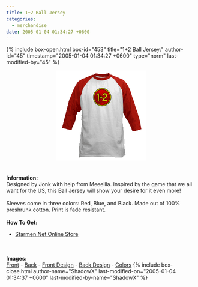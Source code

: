 ```yaml
---
title: 1+2 Ball Jersey
categories:
  - merchandise
date: 2005-01-04 01:34:27 +0600
---
```

{% include box-open.html box-id="453" title="1+2 Ball Jersey:" author-id="45" timestamp="2005-01-04 01:34:27 +0600" type="norm" last-modified-by="45" %}
	<center>
	<img src="/merchandise/images/smn_12bj_title.png" border="0" alt="1+2 Ball Jersey" />
	</center>
	<br /><br />
	<b>Information:</b>
	<br />
	Designed by Jonk with help from Meeellla. Inspired by the game that we all want for 
	the US, this Ball Jersey will show your desire for it even more! 
	<br /><br />
	Sleeves come in three colors: Red, Blue, and Black. Made out of 100% preshrunk cotton. 
	Print is fade resistant. 
	<br /><br />
	<b>How To Get:</b>
	<br />
	<ul>
	<li><a href="http://www.cafeshops.com/starmen.7680270">Starmen.Net Online Store</a></li>
	</ul>
	<br /><br />
	<b>Images:</b>
	<br />
	<a href="/merchandise/images/smn_12bj_front.jpg">Front</a> - <a href="/merchandise/images/smn_12bj_back.jpg">Back</a> - <a href="/merchandise/images/smn_12bj_fdesign.jpg">Front Design</a> - 
	<a href="/merchandise/images/smn_12bj_bdesign.jpg">Back Design</a> - <a href="/merchandise/images/smn_btc.jpg">Colors</a>
{% include box-close.html author-name="ShadowX" last-modified-on="2005-01-04 01:34:37 +0600" last-modified-by-name="ShadowX" %}
